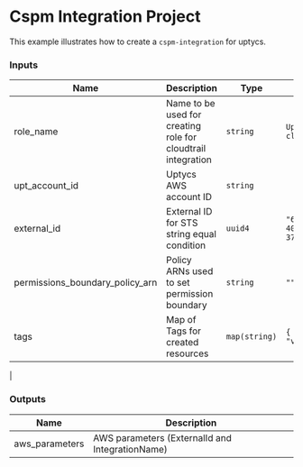 # Cspm Integration Project

This example illustrates how to create a `cspm-integration` for uptycs.

<!-- BEGINNING OF PRE-COMMIT-TERRAFORM DOCS HOOK -->

### Inputs

| Name                            | Description                                                  | Type          | Default                                  | Required |
| ------------------------------- | ------------------------------------------------------------ | ------------- | ---------------------------------------- | -------- |
| role_name                       | Name to be used for creating role for cloudtrail integration | `string`      | `UptycsIntegration-cloudtrail`           | Optional |
| upt_account_id                  | Uptycs AWS account ID                                        | `string`      |                                          | Yes      |
| external_id                     | External ID for STS string equal condition                   | `uuid4`       | `"6bf64888-6e43-4003-9f1b-37181efcf3c2"` | Optional |
| permissions_boundary_policy_arn | Policy ARNs used to set permission boundary                  | `string`      | `""`                                     | Optional |
| tags                            | Map of Tags for created resources                            | `map(string)` | `{ "testtag" : "value" }`                | Optional |

|

### Outputs

| Name           | Description                                     |
| -------------- | ----------------------------------------------- |
| aws_parameters | AWS parameters (ExternalId and IntegrationName) |

<!-- END OF PRE-COMMIT-TERRAFORM DOCS HOOK -->
